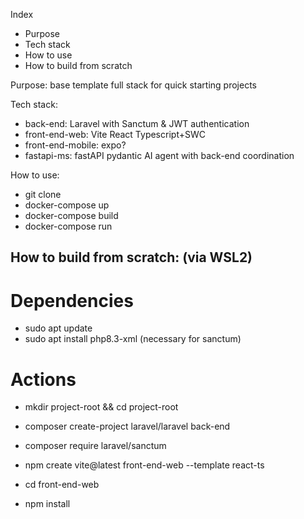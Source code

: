 Index
- Purpose
- Tech stack
- How to use
- How to build from scratch


Purpose: base template full stack for quick starting projects

Tech stack:
- back-end: Laravel with Sanctum & JWT authentication
- front-end-web: Vite React Typescript+SWC
- front-end-mobile: expo?
- fastapi-ms: fastAPI pydantic AI agent with back-end coordination

How to use:
- git clone
- docker-compose up
- docker-compose build
- docker-compose run

## How to build from scratch: (via WSL2)
# Dependencies
- sudo apt update
- sudo apt install php8.3-xml (necessary for sanctum)

# Actions
- mkdir project-root && cd project-root

- composer create-project laravel/laravel back-end
- composer require laravel/sanctum

- npm create vite@latest front-end-web --template react-ts
- cd front-end-web
- npm install
